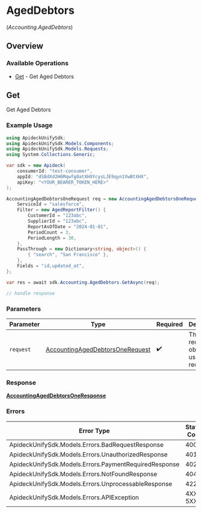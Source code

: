 # AgedDebtors
(*Accounting.AgedDebtors*)

## Overview

### Available Operations

* [Get](#get) - Get Aged Debtors

## Get

Get Aged Debtors

### Example Usage

<!-- UsageSnippet language="csharp" operationID="accounting.agedDebtorsOne" method="get" path="/accounting/aged-debtors" -->
```csharp
using ApideckUnifySdk;
using ApideckUnifySdk.Models.Components;
using ApideckUnifySdk.Models.Requests;
using System.Collections.Generic;

var sdk = new Apideck(
    consumerId: "test-consumer",
    appId: "dSBdXd2H6Mqwfg0atXHXYcysLJE9qyn1VwBtXHX",
    apiKey: "<YOUR_BEARER_TOKEN_HERE>"
);

AccountingAgedDebtorsOneRequest req = new AccountingAgedDebtorsOneRequest() {
    ServiceId = "salesforce",
    Filter = new AgedReportFilter() {
        CustomerId = "123abc",
        SupplierId = "123abc",
        ReportAsOfDate = "2024-01-01",
        PeriodCount = 3,
        PeriodLength = 30,
    },
    PassThrough = new Dictionary<string, object>() {
        { "search", "San Francisco" },
    },
    Fields = "id,updated_at",
};

var res = await sdk.Accounting.AgedDebtors.GetAsync(req);

// handle response
```

### Parameters

| Parameter                                                                                   | Type                                                                                        | Required                                                                                    | Description                                                                                 |
| ------------------------------------------------------------------------------------------- | ------------------------------------------------------------------------------------------- | ------------------------------------------------------------------------------------------- | ------------------------------------------------------------------------------------------- |
| `request`                                                                                   | [AccountingAgedDebtorsOneRequest](../../Models/Requests/AccountingAgedDebtorsOneRequest.md) | :heavy_check_mark:                                                                          | The request object to use for the request.                                                  |

### Response

**[AccountingAgedDebtorsOneResponse](../../Models/Requests/AccountingAgedDebtorsOneResponse.md)**

### Errors

| Error Type                                            | Status Code                                           | Content Type                                          |
| ----------------------------------------------------- | ----------------------------------------------------- | ----------------------------------------------------- |
| ApideckUnifySdk.Models.Errors.BadRequestResponse      | 400                                                   | application/json                                      |
| ApideckUnifySdk.Models.Errors.UnauthorizedResponse    | 401                                                   | application/json                                      |
| ApideckUnifySdk.Models.Errors.PaymentRequiredResponse | 402                                                   | application/json                                      |
| ApideckUnifySdk.Models.Errors.NotFoundResponse        | 404                                                   | application/json                                      |
| ApideckUnifySdk.Models.Errors.UnprocessableResponse   | 422                                                   | application/json                                      |
| ApideckUnifySdk.Models.Errors.APIException            | 4XX, 5XX                                              | \*/\*                                                 |